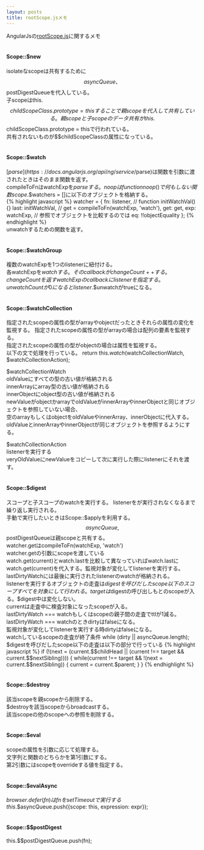 ```yaml
---
layout: posts
title: rootScope.jsメモ 
---
```

AngularJsの[rootScope.js](https://github.com/angular/angular.js/blob/5224499bcdab670a882c6119e2d9192b84aa9047/src/ng/rootScope.js)に関するメモ     
<br/>
#### Scope::$new
isolateなscopeは共有するために$$asyncQueue、$$postDigestQueueを代入している。   
子scopeはthis.$$childScopeClass.prototype = thisすることで親scopeを代入して共有している。   
親scopeと子scopeのデータ共有がthis.$$childScopeClass.prototype = thisで行われている。   
共有されないものが$$childScopeClassの属性になっている。  
<br/>
#### Scope::$watch
[$parse](https://docs.angularjs.org/api/ng/service/$parse)は関数を引数に渡されたときはそのまま関数を返す。  
compileToFnはwatchExpを$parseする。   
noopはfunction noop() {}で何もしない関数   
scope.$$watchers = []に以下のオブジェクトを格納する。   
{% highlight javascript %}
watcher = {
    fn: listener,
    // function initWatchVal() {}
    last: initWatchVal,
    // get = compileToFn(watchExp, 'watch'),
    get: get,
    exp: watchExp,
    // 参照でオブジェクトを比較するのでは
    eq: !!objectEquality
};
{% endhighlight %}   
unwatchするための関数を返す。    
<br/>
#### Scope::$watchGroup
複数のwatchExpを1つのlistenerに紐付ける。  
各watchExpを$watchする。そのcallbackがchangeCount++する。  
changeCountを返すwatchExpのcallbackにlistenerを指定する。  
unwatchCountが0になるとlistener.$$unwatchがtrueになる。  
<br/>
#### Scope::$watchCollection  
指定されたscopeの属性の型がarrayやobjectだったときそれらの属性の変化を監視する。 
指定されたscopeの属性の型がarrayの場合は配列の要素を監視する。  
指定されたscopeの属性の型がobjectの場合は属性を監視する。  
以下の文で処理を行っている。
return this.$watch($watchCollectionWatch, $watchCollectionAction);  
  
$watchCollectionWatch   
oldValueにすべての型の古い値が格納される   
innerArrayにarray型の古い値が格納される   
innerObjectにobject型の古い値が格納される   
newValueがobjectかarrayでoldValueがinnerArrayやinnerObjectと同じオブジェクトを参照していない場合、   
空のarrayもしくはobjectをoldValueやinnerArray、innerObjectに代入する。   
oldValueとinnerArrayやinnerObjectが同じオブジェクトを参照するようにする。       
  
$watchCollectionAction  
listenerを実行する  
veryOldValueにnewValueをコピーして次に実行した際にlistenerにそれを渡す。  
<br/>
#### Scope::$digest  
スコープと子スコープのwatchを実行する。 
listenerをが実行されなくなるまで繰り返し実行される。  
手動で実行したいときはScope::$applyを利用する。    
$$asyncQueue, $$postDigestQueueは親scopeと共有する。   
watcher.getはcompileToFn(watchExp, 'watch')  
watcher.getの引数にscopeを渡している  
watch.get(current)とwatch.lastを比較して異なっていればwatch.lastにwatch.get(current)を代入する。監視対象が変化してlistenerを実行する。  
lastDirtyWatchには最後に実行されたlistenerのwatchが格納される。  
listenerを実行するオブジェクトの走査は$digestを呼びだしたscope以下のスコープすべてを対象にして行われる。  
targetは$digestの呼び出しもとのscopeが入る。$digest中は変化しない。   
currentは走査中に検査対象になったscopeが入る。   
lastDirtyWatch === watchもしくはscopeの親子間の走査でttlが1減る。   
lastDirtyWatch === watchのときdirtyはfalseになる。  
監視対象が変化してlistenerを実行する時dirtyはfalseになる。   
watchしているscopeの走査が終了条件 while (dirty || asyncQueue.length);    
$digestを呼びだしたscope以下の走査は以下の部分で行っている    
{% highlight javascript %}
if (!(next = (current.$$childHead ||
    (current !== target && current.$$nextSibling)))) {
    while(current !== target && !(next = current.$$nextSibling)) {
        current = current.$parent;
    }
}
{% endhighlight %}   
<br/>
#### Scope::$destroy  
該当scopeを親scopeから削除する。  
$destroyを該当scopeからbroadcastする。  
該当scopeの他のscopeへの参照を削除する。   
<br/>
#### Scope::$eval  
scopeの属性を引数に応じて処理する。  
文字列と関数のどちらかを第1引数にする。  
第2引数にはscopeをoverrideする値を指定する。    
<br/>
#### Scope::$evalAsync   
$browser.defer(fn)はfnをsetTimeoutで実行する  
this.$$asyncQueue.push({scope: this, expression: expr});  
<br/>
#### Scope::$$postDigest   
this.$$postDigestQueue.push(fn);  

